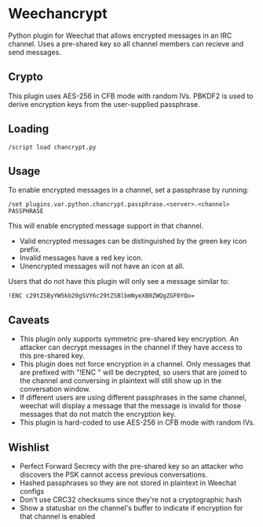 # Weechancrypt

Python plugin for Weechat that allows encrypted messages in an IRC channel.
Uses a pre-shared key so all channel members can recieve and send messages.

## Crypto

This plugin uses AES-256 in CFB mode with random IVs.
PBKDF2 is used to derive encryption keys from the user-supplied passphrase.

## Loading

```/script load chancrypt.py```

## Usage

To enable encrypted messages in a channel, set a passphrase by running:

```/set plugins.var.python.chancrypt.passphrase.<server>.<channel> PASSPHRASE```

This will enable encrypted message support in that channel.

- Valid encrypted messages can be distinguished by the green key icon prefix.
- Invalid messages have a red key icon.
- Unencrypted messages will not have an icon at all.

Users that do not have this plugin will only see a message similar to:

```!ENC c29tZSByYW5kb20gSVY6c29tZSBlbmNyeXB0ZWQgZGF0YQo=```

## Caveats

- This plugin only supports symmetric pre-shared key encryption.  An attacker can decrypt messages in the channel if they have access to this pre-shared key.
- This plugin does not force encryption in a channel.  Only messages that are prefixed with "!ENC " will be decrypted, so users that are joined to the channel and conversing in plaintext will still show up in the conversation window.
- If different users are using different passphrases in the same channel, weechat will display a message that the message is invalid for those messages that do not match the encryption key.
- This plugin is hard-coded to use AES-256 in CFB mode with random IVs.

## Wishlist
- Perfect Forward Secrecy with the pre-shared key so an attacker who discovers the PSK cannot access previous conversations.
- Hashed passphrases so they are not stored in plaintext in Weechat configs
- Don't use CRC32 checksums since they're not a cryptographic hash
- Show a statusbar on the channel's buffer to indicate if encryption for that channel is enabled
